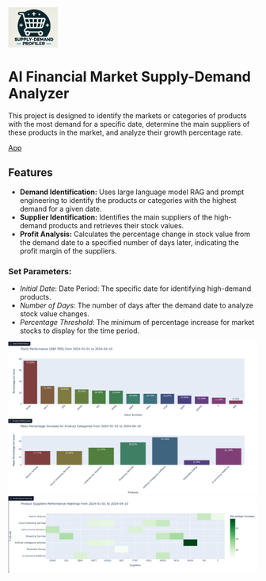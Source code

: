 <img src="example_images/icon.png" width="100" alt="alt text">

# AI Financial Market Supply-Demand Analyzer
This project is designed to identify the markets or categories of products with the most demand for a specific date, determine the main suppliers of these products in the market, and analyze their growth percentage rate.

[App](https://huggingface.co/spaces/reab5555/AI-Financial-Market-Supply-Demand-Analyzer)

## Features
- **Demand Identification:** Uses large language model RAG and prompt engineering to identify the products or categories with the highest demand for a given date.   
- **Supplier Identification:** Identifies the main suppliers of the high-demand products and retrieves their stock values.   
- **Profit Analysis:** Calculates the percentage change in stock value from the demand date to a specified number of days later, indicating the profit margin of the suppliers.   

    
### Set Parameters:    
 
- *Initial Date*: Date Period: The specific date for identifying high-demand products.   
- *Number of Days*: The number of days after the demand date to analyze stock value changes.   
- *Percentage Threshold*: The minimum of percentage increase for market stocks to display for the time period.

<img src="example_images/output_1.png" width="600" alt="alt text">
<img src="example_images/output_2.png" width="600" alt="alt text">
<img src="example_images/output_3.png" width="600" alt="alt text">
